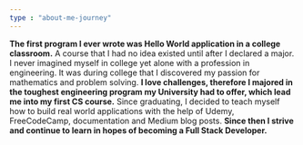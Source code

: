 ```yaml
---
type : "about-me-journey"
---
```



**The first program I ever wrote was Hello World application in a college classroom.** A course that I had no idea existed until after I declared a major. I never imagined myself in college yet alone with a profession in engineering. It was during college that I discovered my passion for mathematics and problem solving. **I love challenges, therefore I majored in the toughest engineering program my University had to offer, which lead me into my first CS course.** Since graduating, I decided to teach myself how to build real world applications with the help of Udemy, FreeCodeCamp, documentation and Medium blog posts. **Since then I strive and continue to learn in hopes of becoming a Full Stack Developer.**